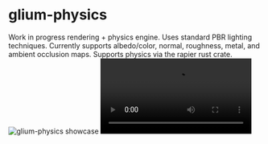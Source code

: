 # glium-physics
Work in progress rendering + physics engine. Uses standard PBR lighting techniques. Currently supports albedo/color, normal, roughness, metal, and ambient occlusion maps. Supports physics via the rapier rust crate.
![glium-physics showcase](https://user-images.githubusercontent.com/25313161/112497135-b4cff500-8d5b-11eb-89c1-3e3cd79bad09.gif)
![glium-physics showcase](https://user-images.githubusercontent.com/25313161/112499343-c0bcb680-8d5d-11eb-9b58-bc5d892e5039.mov)
